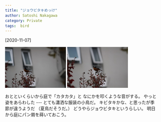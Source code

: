 ```yaml
---
title: "ジョウビタキめっけ"
author: Satoshi Nakagawa
category: Private
tags:  bird
---
```


[2020-11-07]  

<a href="/pict/2020-11-07-jobitaki-1.jpg"><img src="/pict/2020-11-07-jobitaki-1.jpg" alt="" width="200"/></a>
<a href="/pict/2020-11-07-jobitaki-2.jpg"><img src="/pict/2020-11-07-jobitaki-2.jpg" alt="" width="200"/></a>

 おとといくらいから庭で「カタカタ」と
なにかを叩くような音がする。
やっと姿をあらわした ---
とても瀟洒な服装の小鳥だ。
キビタキかな、と思ったが季節が違うようだ
（夏鳥だそうだ。）
どうやらジョウビタキというらしい。
明日から庭にパン屑を蒔いておこう。

